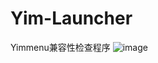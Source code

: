 # Yim-Launcher
Yimmenu兼容性检查程序
![image](https://github.com/sch-lda/Yim-Launcher/assets/54973190/c0a6937e-1310-48f6-a5cd-4c64c4e11680)
